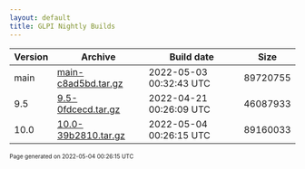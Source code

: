 ```yaml
---
layout: default
title: GLPI Nightly Builds
---
```


Version|Archive|Build date|Size
---|---|---|---
main|[main-c8ad5bd.tar.gz](main-c8ad5bd.tar.gz)|2022-05-03 00:32:43 UTC|89720755
9.5|[9.5-0fdcecd.tar.gz](9.5-0fdcecd.tar.gz)|2022-04-21 00:26:09 UTC|46087933
10.0|[10.0-39b2810.tar.gz](10.0-39b2810.tar.gz)|2022-05-04 00:26:15 UTC|89160033

<font size="1">Page generated on 2022-05-04 00:26:15 UTC</font>
